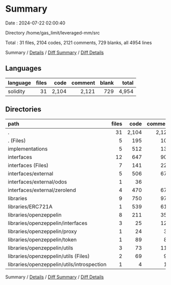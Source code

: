 # Summary

Date : 2024-07-22 02:00:40

Directory /home/gas_limit/leveraged-mm/src

Total : 31 files,  2104 codes, 2121 comments, 729 blanks, all 4954 lines

Summary / [Details](details.md) / [Diff Summary](diff.md) / [Diff Details](diff-details.md)

## Languages
| language | files | code | comment | blank | total |
| :--- | ---: | ---: | ---: | ---: | ---: |
| solidity | 31 | 2,104 | 2,121 | 729 | 4,954 |

## Directories
| path | files | code | comment | blank | total |
| :--- | ---: | ---: | ---: | ---: | ---: |
| . | 31 | 2,104 | 2,121 | 729 | 4,954 |
| . (Files) | 5 | 195 | 104 | 83 | 382 |
| implementations | 5 | 512 | 138 | 228 | 878 |
| interfaces | 12 | 647 | 906 | 198 | 1,751 |
| interfaces (Files) | 7 | 141 | 227 | 75 | 443 |
| interfaces/external | 5 | 506 | 679 | 123 | 1,308 |
| interfaces/external/odos | 1 | 36 | 1 | 6 | 43 |
| interfaces/external/zerolend | 4 | 470 | 678 | 117 | 1,265 |
| libraries | 9 | 750 | 973 | 220 | 1,943 |
| libraries/ERC721A | 1 | 539 | 618 | 157 | 1,314 |
| libraries/openzeppelin | 8 | 211 | 355 | 63 | 629 |
| libraries/openzeppelin/interfaces | 3 | 25 | 127 | 21 | 173 |
| libraries/openzeppelin/proxy | 1 | 24 | 37 | 8 | 69 |
| libraries/openzeppelin/token | 1 | 89 | 80 | 16 | 185 |
| libraries/openzeppelin/utils | 3 | 73 | 111 | 18 | 202 |
| libraries/openzeppelin/utils (Files) | 2 | 69 | 92 | 16 | 177 |
| libraries/openzeppelin/utils/introspection | 1 | 4 | 19 | 2 | 25 |

Summary / [Details](details.md) / [Diff Summary](diff.md) / [Diff Details](diff-details.md)